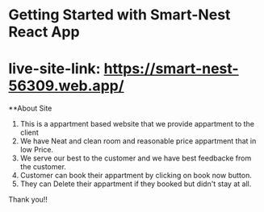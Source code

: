 # Getting Started with Smart-Nest React App

# live-site-link: https://smart-nest-56309.web.app/


**About Site

1. This is a appartment based website that we provide appartment to the client
2. We have Neat and clean room and reasonable price appartment that in low Price.
3. We serve our best to the customer and we have best feedbacke from the customer.
4. Customer can book their appartment by clicking on book now button.
5. They can Delete their appartment if they booked but didn't stay at all.

Thank you!!
